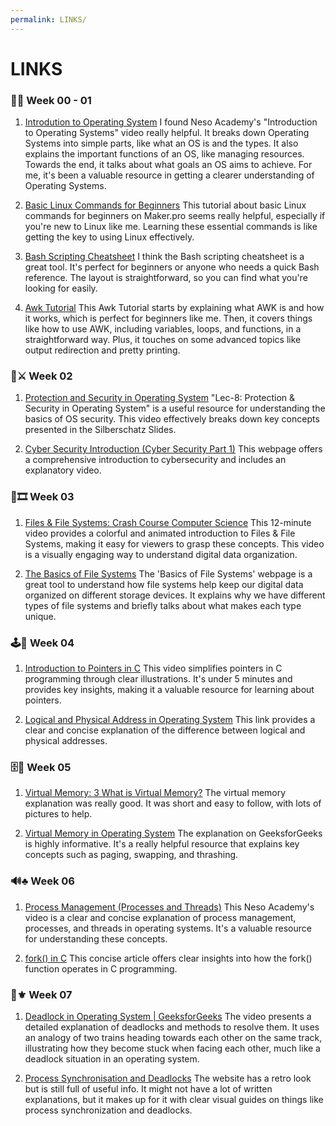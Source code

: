 ```yaml
---
permalink: LINKS/
---
```


# LINKS

### 🌛💾 **Week 00 - 01**
1. [Introdution to Operating System](https://youtu.be/vBURTt97EkA?si=xa7nY_-AMVSfBPzF)
I found Neso Academy's "Introduction to Operating Systems" video really helpful. It breaks down Operating Systems into simple parts, like what an OS is and the types. It also explains the important functions of an OS, like managing resources. Towards the end, it talks about what goals an OS aims to achieve. For me, it's been a valuable resource in getting a clearer understanding of Operating Systems.

2. [Basic Linux Commands for Beginners](https://maker.pro/linux/tutorial/basic-linux-commands-for-beginners)
This tutorial about basic Linux commands for beginners on Maker.pro seems really helpful, especially if you're new to Linux like me. Learning these essential commands is like getting the key to using Linux effectively.

3. [Bash Scripting Cheatsheet](https://devhints.io/bash)
I think the Bash scripting cheatsheet is a great tool. It's perfect for beginners or anyone who needs a quick Bash reference. The layout is straightforward, so you can find what you're looking for easily. 

4. [Awk Tutorial](https://www.tutorialspoint.com/awk/index.htm)
This Awk Tutorial starts by explaining what AWK is and how it works, which is perfect for beginners like me. Then, it covers things like how to use AWK, including variables, loops, and functions, in a straightforward way. Plus, it touches on some advanced topics like output redirection and pretty printing.

### 🔧⚔️ **Week 02**
1. [Protection and Security in Operating System](https://youtu.be/DKb7KhfoZmU?si=tTXA22k1yDrq-kq3)
"Lec-8: Protection & Security in Operating System" is a useful resource for understanding the basics of OS security. This video effectively breaks down key concepts presented in the Silberschatz Slides.

2. [Cyber Security Introduction (Cyber Security Part 1)](https://www.silicondojo.com/cyber-security-introduction-cyber-security-part-1/)
This webpage offers a comprehensive introduction to cybersecurity and includes an explanatory video.

### 🎑🎞️ **Week 03**
1. [Files & File Systems: Crash Course Computer Science](https://youtu.be/KN8YgJnShPM?si=PG9aQ2M1itK_KBRe)
This 12-minute video provides a colorful and animated introduction to Files & File Systems, making it easy for viewers to grasp these concepts. This video is a visually engaging way to understand digital data organization.

2. [The Basics of File Systems](https://www.ufsexplorer.com/articles/file-systems-basics/)
The 'Basics of File Systems' webpage is a great tool to understand how file systems help keep our digital data organized on different storage devices. It explains why we have different types of file systems and briefly talks about what makes each type unique.

### 🕹️🎰 **Week 04**
1. [Introduction to Pointers in C](https://youtu.be/f2i0CnUOniA?si=cpZz424rpPw2LmRz)
This video simplifies pointers in C programming through clear illustrations. It's under 5 minutes and provides key insights, making it a valuable resource for learning about pointers.

2. [Logical and Physical Address in Operating System](https://www.geeksforgeeks.org/logical-and-physical-address-in-operating-system/)
This link provides a clear and concise explanation of the difference between logical and physical addresses.

### 🗄️📩 **Week 05**
1. [Virtual Memory: 3 What is Virtual Memory?](https://youtu.be/qlH4-oHnBb8?si=NIC65jC8skeafUSS)
The virtual memory explanation was really good. It was short and easy to follow, with lots of pictures to help.

2. [Virtual Memory in Operating System](https://www.geeksforgeeks.org/virtual-memory-in-operating-system/)
The explanation on GeeksforGeeks is highly informative. It's a really helpful resource that explains key concepts such as paging, swapping, and thrashing.

### 🔊♣️ **Week 06**
1. [Process Management (Processes and Threads)](https://youtu.be/OrM7nZcxXZU?si=Gwz2VJKRZWweWZAg)
This Neso Academy's video is a clear and concise explanation of process management, processes, and threads in operating systems. It's a valuable resource for understanding these concepts.

2. [fork() in C](https://www.geeksforgeeks.org/fork-system-call/)
This concise article offers clear insights into how the fork() function operates in C programming.

### 💠⚜️ **Week 07**
1. [Deadlock in Operating System | GeeksforGeeks](https://youtu.be/onkWXaXAgbY?si=qIa7jSRKkwq-ECmL)
The video presents a detailed explanation of deadlocks and methods to resolve them. It uses an analogy of two trains heading towards each other on the same track, illustrating how they become stuck when facing each other, much like a deadlock situation in an operating system.

2. [Process Synchronisation and Deadlocks](https://humphryscomputing.com/Notes/OS/synch.html)
The website has a retro look but is still full of useful info. It might not have a lot of written explanations, but it makes up for it with clear visual guides on things like process synchronization and deadlocks.

